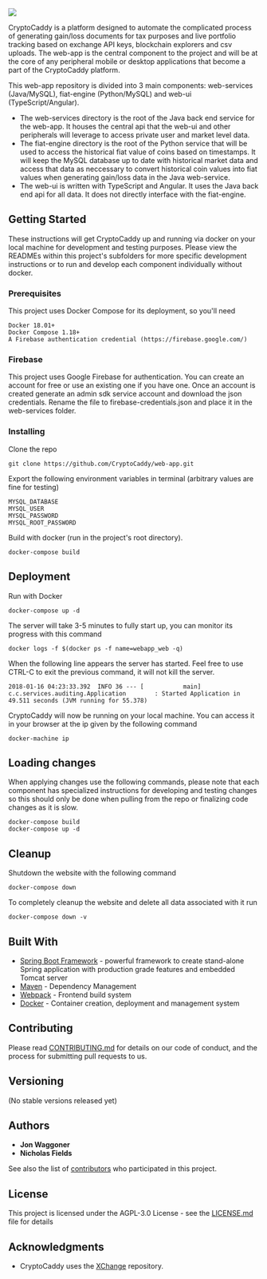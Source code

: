 
<img src='https://github.com/CryptoCaddy/web-app/blob/master/web-ui/src/assets/img/caddy-cropped.png'/>

CryptoCaddy is a platform designed to automate the complicated process of generating gain/loss documents for tax purposes and live portfolio tracking based on exchange API keys, blockchain explorers and csv uploads. The web-app is the central component to the project and will be at the core of any peripheral mobile or desktop applications that become a part of the CryptoCaddy platform. 

This web-app repository is divided into 3 main components: web-services (Java/MySQL), fiat-engine (Python/MySQL) and web-ui (TypeScript/Angular). 


* The web-services directory is the root of the Java back end service for the web-app. It houses the central api that the web-ui and other peripherals will leverage to access private user and market level data. 
* The fiat-engine directory is the root of the Python service that will be used to access the historical fiat value of coins based on timestamps. It will keep the MySQL database up to date with historical market data and access that data as neccessary to convert historical coin values into fiat values when generating gain/loss data in the Java web-service.
* The web-ui is written with TypeScript and Angular. It uses the Java back end api for all data. It does not directly interface with the fiat-engine.


## Getting Started

These instructions will get CryptoCaddy up and running via docker on your local machine for development and testing purposes. Please view the READMEs within this project's subfolders for more specific development instructions or to run and develop each component individually without docker.

### Prerequisites

This project uses Docker Compose for its deployment, so you'll need

```
Docker 18.01+
Docker Compose 1.18+
A Firebase authentication credential (https://firebase.google.com/)
```

### Firebase

This project uses Google Firebase for authentication.  You can create an account for free or use an existing one if you have one.  Once an account is created generate an admin sdk service account and download the json credentials.  Rename the file to firebase-credentials.json and place it in the web-services folder.

### Installing

Clone the repo

```
git clone https://github.com/CryptoCaddy/web-app.git
```

Export the following environment variables in terminal (arbitrary values are fine for testing)

```
MYSQL_DATABASE
MYSQL_USER
MYSQL_PASSWORD
MYSQL_ROOT_PASSWORD
```

Build with docker (run in the project's root directory).

```
docker-compose build
```

## Deployment

Run with Docker
```
docker-compose up -d
```

The server will take 3-5 minutes to fully start up, you can monitor its progress with this command
```
docker logs -f $(docker ps -f name=webapp_web -q)
```

When the following line appears the server has started. Feel free to use CTRL-C to exit the previous command, it will not kill the server.
```
2018-01-16 04:23:33.392  INFO 36 --- [           main] c.c.services.auditing.Application        : Started Application in 49.511 seconds (JVM running for 55.378)
```

CryptoCaddy will now be running on your local machine. You can access it in your browser at the ip given by the following command
```
docker-machine ip
```

## Loading changes

When applying changes use the following commands, please note that each component has specialized instructions for developing and testing changes so this should only be done when pulling from the repo or finalizing code changes as it is slow.

```
docker-compose build
docker-compose up -d
```

## Cleanup

Shutdown the website with the following command
```
docker-compose down
```

To completely cleanup the website and delete all data associated with it run
```
docker-compose down -v
```

## Built With

* [Spring Boot Framework](https://spring.io/docs/) - powerful framework to create stand-alone Spring application with production grade features and embedded Tomcat server
* [Maven](https://maven.apache.org/) - Dependency Management
* [Webpack](https://webpack.js.org/) - Frontend build system
* [Docker](https://www.docker.com/) - Container creation, deployment and management system

## Contributing

Please read [CONTRIBUTING.md](https://github.com/CryptoCaddy/web-app/blob/master/CONTRIBUTING.md) for details on our code of conduct, and the process for submitting pull requests to us.

## Versioning

(No stable versions released yet)

## Authors

* **Jon Waggoner** 
* **Nicholas Fields** 

See also the list of [contributors](https://github.com/CryptoCaddy/web-services/contributors) who participated in this project.

## License

This project is licensed under the AGPL-3.0 License - see the [LICENSE.md](https://github.com/CryptoCaddy/web-services/blob/master/LICENSE) file for details

## Acknowledgments

* CryptoCaddy uses the [XChange](https://github.com/timmolter/XChange) repository.
